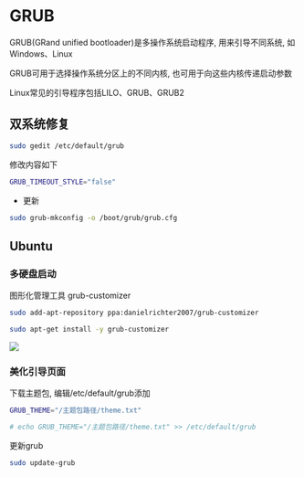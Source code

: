 <!--
 * @Description: 
 * @Version: 1.0
 * @Author: DaLao
 * @Email: dalao@xxx.com
 * @Date: 2021-08-17 00:11:16
 * @LastEditors: daLao
 * @LastEditTime: 2023-04-18 23:11:53
-->

# GRUB

GRUB(GRand unified bootloader)是多操作系统启动程序, 用来引导不同系统, 如Windows、Linux

GRUB可用于选择操作系统分区上的不同内核, 也可用于向这些内核传递启动参数

Linux常见的引导程序包括LILO、GRUB、GRUB2

## 双系统修复


```sh
sudo gedit /etc/default/grub
```

修改内容如下

```sh
GRUB_TIMEOUT_STYLE="false"
```

- 更新

```sh
sudo grub-mkconfig -o /boot/grub/grub.cfg
```

## Ubuntu

### 多硬盘启动

图形化管理工具 grub-customizer

```sh
sudo add-apt-repository ppa:danielrichter2007/grub-customizer

sudo apt-get install -y grub-customizer
```

![](https://cdn.hurra.ltd/img/20210817002414.png)

### 美化引导页面

下载主题包, 编辑/etc/default/grub添加

```sh
GRUB_THEME="/主题包路径/theme.txt"

# echo GRUB_THEME="/主题包路径/theme.txt" >> /etc/default/grub
```

更新grub

```sh
sudo update-grub
```
